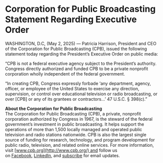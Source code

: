 # Corporation for Public Broadcasting Statement Regarding Executive Order

WASHINGTON, D.C, (May 2, 2025) — Patricia Harrison, President and CEO of the Corporation for Public Broadcasting (CPB), issued the following statement today regarding the President’s Executive Order on public media:

“CPB is not a federal executive agency subject to the President’s authority. Congress directly authorized and funded CPB to be a private nonprofit corporation wholly independent of the federal government.

“In creating CPB, Congress expressly forbade ‘any department, agency, officer, or employee of the United States to exercise any direction, supervision, or control over educational television or radio broadcasting, or over \[CPB\] or any of its grantees or contractors…’ 47 U.S.C. § 398(c).”

**About the Corporation for Public Broadcasting**  
The Corporation for Public Broadcasting (CPB), a private, nonprofit corporation authorized by Congress in 1967, is the steward of the federal government’s investment in public broadcasting. It helps support the operations of more than 1,500 locally managed and operated public television and radio stations nationwide. CPB is also the largest single source of funding for research, technology, and program development for public radio, television, and related online services. For more information, visit [www.cpb.org](http://www.cpb.org/) and follow us on [Facebook](https://www.facebook.com/CorporationForPublicBroadcasting), [LinkedIn](https://www.linkedin.com/company/corporation-for-public-broadcasting), and [subscribe](http://www.cpb.org/subscribe) for email updates.